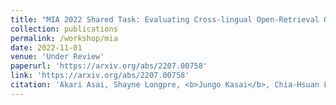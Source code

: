 ```yaml
---
title: "MIA 2022 Shared Task: Evaluating Cross-lingual Open-Retrieval Question Answering for 16 Diverse Languages"
collection: publications
permalink: /workshop/mia
date: 2022-11-01
venue: 'Under Review'
paperurl: 'https://arxiv.org/abs/2207.00758'
link: 'https://arxiv.org/abs/2207.00758'
citation: 'Akari Asai, Shayne Longpre, <b>Jungo Kasai</b>, Chia-Hsuan Lee, Rui Zhang, Junjie Hu, Ikuya Yamada, Jonathan H. Clark, and Eunsol Choi. 2022. &quot;MIA 2022 Shared Task: Evaluating Cross-lingual Open-Retrieval Question Answering for 16 Diverse Languages.&quot; <i>Proceedings the Workshop on Multilingual Information Access (MIA)</i>.'
---
```

